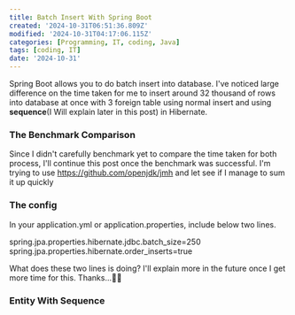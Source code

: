 ```yaml
---
title: Batch Insert With Spring Boot
created: '2024-10-31T06:51:36.809Z'
modified: '2024-10-31T04:17:06.115Z'
categories: [Programming, IT, coding, Java]
tags: [coding, IT]
date: '2024-10-31'
---
```


Spring Boot allows you to do batch insert into database. I've noticed large difference on the time taken for me to insert around 32 thousand of rows into database at once with 3 foreign table using normal insert and using **sequence**(I Will explain later in this post) in Hibernate.


### The Benchmark Comparison
Since I didn't carefully benchmark yet to compare the time taken for both process, I'll continue this post once the benchmark was successful. I'm trying to use https://github.com/openjdk/jmh and let see if I manage to sum it up quickly

### The config
In your application.yml or application.properties, include below two lines.

spring.jpa.properties.hibernate.jdbc.batch_size=250
spring.jpa.properties.hibernate.order_inserts=true

What does these two lines is doing? I'll explain more in the future once I get more time for this. Thanks...🙏🏻

### Entity With Sequence

